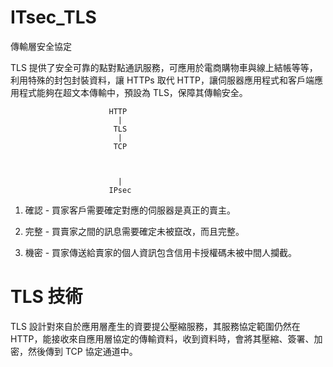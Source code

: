 # ITsec_TLS
傳輸層安全協定

TLS 提供了安全可靠的點對點通訊服務，可應用於電商購物車與線上結帳等等，利用特殊的封包封裝資料，讓 HTTPs 取代 HTTP，讓伺服器應用程式和客戶端應用程式能夠在超文本傳輸中，預設為 TLS，保障其傳輸安全。



                          HTTP
                            |
                           TLS
                            |
                           TCP
                           
                           
                           
                            |
                          IPsec
                            
                          

1. 確認 - 買家客戶需要確定對應的伺服器是真正的賣主。

2. 完整 - 買賣家之間的訊息需要確定未被竄改，而且完整。

3. 機密 - 買家傳送給賣家的個人資訊包含信用卡授權碼未被中間人攔截。

# TLS 技術

TLS 設計對來自於應用層產生的資要提公壓縮服務，其服務協定範圍仍然在 HTTP，能接收來自應用層協定的傳輸資料，收到資料時，會將其壓縮、簽署、加密，然後傳到 TCP 協定通道中。

